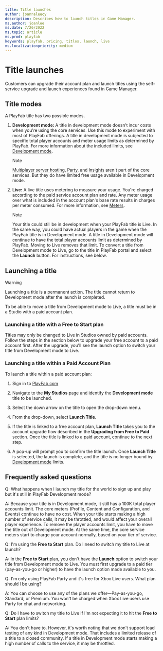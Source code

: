 ```yaml
---
title: Title launches
author: joannaleecy
description: Describes how to launch titles in Game Manager.
ms.author: joanlee
ms.date: 7/20/2022
ms.topic: article
ms.prod: playfab
keywords: playfab, pricing, titles, launch, live
ms.localizationpriority: medium
---
```


# Title launches

Customers can upgrade their account plan and launch titles using the self-service upgrade and launch experiences found in Game Manager.

## Title modes

A PlayFab title has two possible modes.

1. **Development mode:** A title in development mode doesn't incur costs when you're using the core services. Use this mode to experiment with most of PlayFab offerings. A title in development mode is subjected to specific total player accounts and meter usage limits as determined by PlayFab. For more information about the included limits, see [Development mode](../pricing/Development-mode.md).

    > [!NOTE]
    > [Multiplayer server hosting](../multiplayer/servers/billing-for-thunderhead.md), [Party](../multiplayer/networking/pricing.md), and [Insights](../insights/pricing.md) aren't part of the core services. But they do have limited free usage available in Development mode.

1. **Live:** A live title uses metering to measure your usage. You're charged according to the paid service account plan and rate. Any meter usage over what is included in the account plan's base rate results in charges per meter consumed. For more information, see [Meters](../pricing/Meters/meters.md).

    > [!NOTE]
    > Your title could still be in development when your PlayFab title is Live. In the same way, you could have actual players in the game when the PlayFab title is in Development mode. A title in Development mode will continue to have the total player accounts limit as determined by PlayFab. Moving to Live removes that limit. To convert a title from Development mode to Live, go to the title in PlayFab portal and select the **Launch** button. For instructions, see below.

## Launching a title

> [!WARNING]
> Launching a title is a permanent action. The title cannot return to Development mode after the launch is completed.

To be able to move a title from Development mode to Live, a title must be in a Studio with a paid account plan.

### Launching a title with a Free to Start plan

Titles may only be changed to Live in Studios owned by paid accounts. Follow the steps in the section below to upgrade your free account to a paid account first. After the upgrade, you'll see the launch option to switch your title from Development mode to Live.

### Launching a title within a Paid Account Plan

To launch a title within a paid account plan:

1. Sign in to [PlayFab.com](https://playfab.com/)

2. Navigate to the **My Studios** page and identify the **Development mode** title to be launched.

3. Select the down arrow on the title to open the drop-down menu.

4. From the drop-down, select **Launch Title**.

5. If the title is linked to a free account plan, **Launch Title** takes you to the account upgrade flow described in the **Upgrading from Free to Paid** section. Once the title is linked to a paid account, continue to the next step.

6. A pop-up will prompt you to confirm the title launch. Once **Launch Title** is selected, the launch is complete, and the title is no longer bound by [Development mode](../pricing/Development-mode.md) limits.

## Frequently asked questions

Q: What happens when I launch my title for the world to sign up and play but it's still in PlayFab Development mode?

A: Because your title is in Development mode, it still has a 100K total player accounts limit. The core meters (Profile, Content and Configuration, and Events) continue to have no cost. When your title starts making a high number of service calls, it may be throttled, and would affect your overall player experience. To remove the player accounts limit, you have to move the title out of Development mode. At the same time, the core service meters start to charge your account normally, based on your tier of service.

Q: I'm using the **Free to Start** plan. Do I need to switch my title to Live at launch?

A: In the **Free to Start** plan, you don't have the **Launch** option to switch your title from Development mode to Live. You must first upgrade to a paid tier (pay-as-you-go or higher) to have the launch option made available to you.

Q: I'm only using PlayFab Party and it's free for Xbox Live users. What plan should I be using?

A: You can choose to use any of the plans we offer&mdash;Pay-as-you-go, Standard, or Premium. You won't be charged when Xbox Live users use Party for chat and networking.

Q: Do I have to switch my title to Live if I'm not expecting it to hit the **Free to Start** plan limits?

A: You don't have to. However, it's worth noting that we don't support load testing of any kind in Development mode. That includes a limited release of a title to a closed community. If a title in Development mode starts making a high number of calls to the service, it may be throttled.
